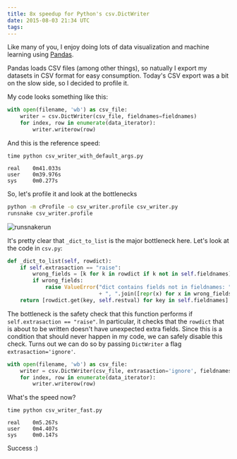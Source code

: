 ```yaml
---
title: 8x speedup for Python's csv.DictWriter
date: 2015-08-03 21:34 UTC
tags:
---
```


Like many of you, I enjoy doing lots of data visualization and machine learning using [Pandas](http://pandas.pydata.org/).

Pandas loads CSV files (among other things), so natually I export my datasets in CSV format for easy consumption.
Today's CSV export was a bit on the slow side, so I decided to profile it.

My code looks something like this:

```python
with open(filename, 'wb') as csv_file:
    writer = csv.DictWriter(csv_file, fieldnames=fieldnames)
    for index, row in enumerate(data_iterator):
        writer.writerow(row)
```

And this is the reference speed:

```
time python csv_writer_with_default_args.py

real    0m41.033s
user    0m39.976s
sys     0m0.277s
```

So, let's profile it and look at the bottlenecks

```bash
python -m cProfile -o csv_writer.profile csv_writer.py
runsnake csv_writer.profile
```

![runsnakerun](/img/blog/runsnakerun.png)


It's pretty clear that `_dict_to_list` is the major bottleneck here. Let's look at the code in `csv.py`:

```python
def _dict_to_list(self, rowdict):                                                                                                                                                                                
    if self.extrasaction == "raise":
        wrong_fields = [k for k in rowdict if k not in self.fieldnames]
        if wrong_fields:
            raise ValueError("dict contains fields not in fieldnames: "
                             + ", ".join([repr(x) for x in wrong_fields]))
    return [rowdict.get(key, self.restval) for key in self.fieldnames]
```

The bottleneck is the safety check that this function performs if `self.extrasaction == "raise"`. In particular,
it checks that the `rowdict` that is about to be written doesn't have unexpected extra fields. Since this is a condition
that should never happen in my code, we can safely disable this check. Turns out we can do so by passing `DictWriter` 
a flag `extrasaction='ignore'`.

```python
with open(filename, 'wb') as csv_file:
    writer = csv.DictWriter(csv_file, extrasaction='ignore', fieldnames=fieldnames)
    for index, row in enumerate(data_iterator):
        writer.writerow(row)
```

What's the speed now?

```
time python csv_writer_fast.py

real    0m5.267s
user    0m4.407s
sys     0m0.147s
```

Success :)


